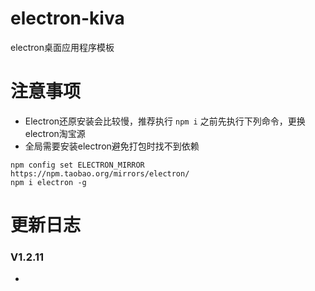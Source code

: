 # electron-kiva

electron桌面应用程序模板

# 注意事项

- Electron还原安装会比较慢，推荐执行 `npm i` 之前先执行下列命令，更换electron淘宝源
- 全局需要安装electron避免打包时找不到依赖

```
npm config set ELECTRON_MIRROR https://npm.taobao.org/mirrors/electron/
npm i electron -g
```

# 更新日志

### V1.2.11

- 
